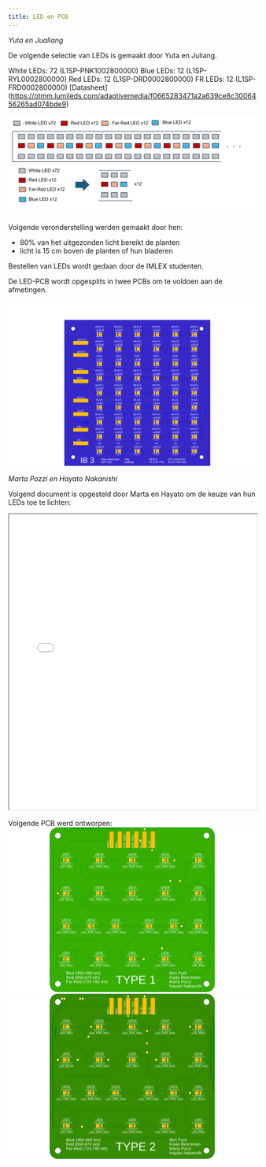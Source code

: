 ```yaml
---
title: LED en PCB
---
```



_Yuta en Jualiang_

De volgende selectie van LEDs is gemaakt door Yuta en Juliang.

White LEDs: 72  (L1SP-PNK1002800000)
Blue LEDs: 12  (L1SP-RYL0002800000)
Red LEDs: 12  (L1SP-DRD0002800000)
FR LEDs: 12  (L1SP-FRD0002800000)
[Datasheet] (https://otmm.lumileds.com/adaptivemedia/f0665283471a2a639ce8c3006456265ad074bde9)

![](yutajualian.png)

Volgende veronderstelling werden gemaakt door hen:
* 80% van het uitgezonden licht bereikt de planten
* licht is 15 cm boven de planten of hun bladeren



Bestellen van LEDs wordt gedaan door de IMLEX studenten.

De LED-PCB wordt opgesplits in twee PCBs om te voldoen aan de afmetingen. 

![](YutaAndJialiangPCB.png)

_Marta Pozzi en Hayato Nakanishi_

Volgend document is opgesteld door Marta en Hayato om de keuze van hun LEDs toe te lichten:

<iframe src="LED_selection_propsal_document.pdf" width="100%" height="600px"></iframe>

Volgende PCB werd ontworpen:
![](Type1afb.png)
![](Type2afb.png)